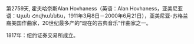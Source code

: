 第2759天, 霍夫哈奈斯Alan Hovhaness（英语：Alan Hovhaness，亚美尼亚语：Ալան Հովհաննես，1911年3月8日－2000年6月21日），亚美尼亚-苏格兰裔美国作曲家，20世纪最多产的“现在的古典音乐”作曲家之一。

1817年：纽约证券交易所成立。
